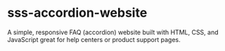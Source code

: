 # sss-accordion-website
A simple, responsive FAQ (accordion) website built with HTML, CSS, and JavaScript great for help centers or product support pages.
